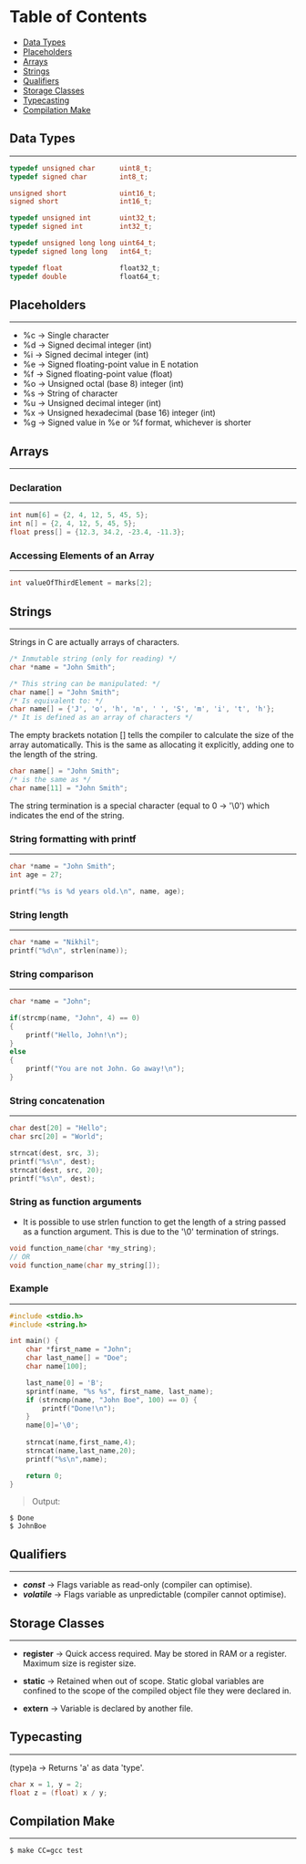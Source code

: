 # Table of Contents
* [Data Types](#data-types)
* [Placeholders](#placeholders)
* [Arrays](#arrays)
* [Strings](#strings)
* [Qualifiers](#qualifiers)
* [Storage Classes](#storage-classes)
* [Typecasting](#typecasting)
* [Compilation Make](#compilation-make)

## Data Types
***

```c
typedef unsigned char      uint8_t;  
typedef signed char        int8_t;

unsigned short             uint16_t;
signed short               int16_t;

typedef unsigned int       uint32_t;
typedef signed int         int32_t;

typedef unsigned long long uint64_t;
typedef signed long long   int64_t;

typedef float              float32_t;
typedef double             float64_t;
```

## Placeholders
***
* %c -> Single character
* %d -> Signed decimal integer (int)
* %i -> Signed decimal integer (int)
* %e -> Signed floating-point value in E notation
* %f -> Signed floating-point value (float)
* %o -> Unsigned octal (base 8) integer (int)
* %s -> String of character
* %u -> Unsigned decimal integer (int)
* %x -> Unsigned hexadecimal (base 16) integer (int)
* %g -> Signed value in %e or %f format, whichever is shorter

## Arrays
***
### Declaration
***
```c
int num[6] = {2, 4, 12, 5, 45, 5};
int n[] = {2, 4, 12, 5, 45, 5};
float press[] = {12.3, 34.2, -23.4, -11.3};
```

### Accessing Elements of an Array
***
```c
int valueOfThirdElement = marks[2];
```

## Strings
***
Strings in C are actually arrays of characters.

```c
/* Inmutable string (only for reading) */
char *name = "John Smith";
```

```c
/* This string can be manipulated: */
char name[] = "John Smith";
/* Is equivalent to: */
char name[] = {'J', 'o', 'h', 'n', ' ', 'S', 'm', 'i', 't', 'h'};
/* It is defined as an array of characters */
```

The empty brackets notation [] tells the compiler to calculate the size of the array automatically. This is the same as allocating it explicitly, adding one to the length of the string.

```c
char name[] = "John Smith";
/* is the same as */
char name[11] = "John Smith";
```

The string termination is a special character (equal to 0 -> '\0') which indicates the end of the string.

### String formatting with printf
***
```c
char *name = "John Smith";
int age = 27;

printf("%s is %d years old.\n", name, age);
```

### String length
***
```c
char *name = "Nikhil";
printf("%d\n", strlen(name));
```

### String comparison
***
```c
char *name = "John";

if(strcmp(name, "John", 4) == 0)
{
    printf("Hello, John!\n");
}
else
{
    printf("You are not John. Go away!\n");
}
```

### String concatenation
***
```c
char dest[20] = "Hello";
char src[20] = "World";

strncat(dest, src, 3);
printf("%s\n", dest);
strncat(dest, src, 20);
printf("%s\n", dest);
```

### String as function arguments
* It is possible to use strlen function to get the length of a string passed as a function argument. This is due to the '\0' termination of strings.

```c
void function_name(char *my_string);
// OR
void function_name(char my_string[]);
```

### Example
***
```c
#include <stdio.h>
#include <string.h>

int main() {
    char *first_name = "John";
    char last_name[] = "Doe";
    char name[100];

    last_name[0] = 'B';
    sprintf(name, "%s %s", first_name, last_name);
    if (strncmp(name, "John Boe", 100) == 0) {
        printf("Done!\n");
    }
    name[0]='\0';
    
    strncat(name,first_name,4);
    strncat(name,last_name,20);
    printf("%s\n",name);

    return 0;
}
```
> Output:
```
$ Done
$ JohnBoe
```

## Qualifiers
***
* ***const*** -> Flags variable as read-only (compiler can optimise).
* ***volatile*** -> Flags variable as unpredictable (compiler cannot optimise).

## Storage Classes
***

* **register** -> Quick access required. May be stored in RAM or a register. Maximum size is register size.

* **static** -> Retained when out of scope. Static global variables are confined to the scope of the compiled object file they were declared in.

* **extern** -> Variable is declared by another file.

## Typecasting
***
(type)a -> Returns 'a' as data 'type'.

```c
char x = 1, y = 2;
float z = (float) x / y;
```

## Compilation Make
***
```bash
$ make CC=gcc test
```
